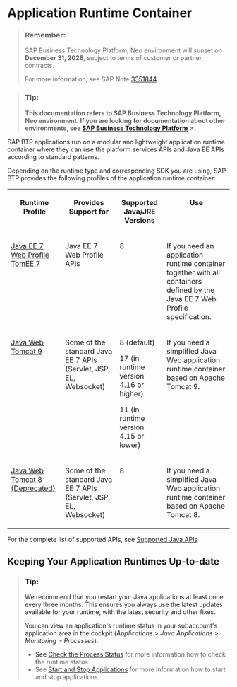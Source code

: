 <!-- loio7613bd28711e1014839a8273b0e91070 -->

# Application Runtime Container

> ### Remember:  
> SAP Business Technology Platform, Neo environment will sunset on **December 31, 2028**, subject to terms of customer or partner contracts.
> 
> For more information, see SAP Note [3351844](https://me.sap.com/notes/3351844).

> ### Tip:  
> **This documentation refers to SAP Business Technology Platform, Neo environment. If you are looking for documentation about other environments, see [SAP Business Technology Platform](https://help.sap.com/viewer/65de2977205c403bbc107264b8eccf4b/Cloud/en-US/6a2c1ab5a31b4ed9a2ce17a5329e1dd8.html "SAP Business Technology Platform (SAP BTP) is an integrated offering comprised of four technology portfolios: database and data management, application development and integration, analytics, and intelligent technologies. The platform offers users the ability to turn data into business value, compose end-to-end business processes, and build and extend SAP applications quickly.") :arrow_upper_right:.**



SAP BTP applications run on a modular and lightweight application runtime container where they can use the platform services APIs and Java EE APIs according to standard patterns.

Depending on the runtime type and corresponding SDK you are using, SAP BTP provides the following profiles of the application runtime container:


<table>
<tr>
<th valign="top">

Runtime Profile



</th>
<th valign="top">

Provides Support for



</th>
<th valign="top">

Supported Java/JRE Versions



</th>
<th valign="top">

Use



</th>
</tr>
<tr>
<td valign="top">

[Java EE 7 Web Profile TomEE 7](java-ee-7-web-profile-tomee-7-f177a15.md)



</td>
<td valign="top">

Java EE 7 Web Profile APIs



</td>
<td valign="top">

8



</td>
<td valign="top">

If you need an application runtime container together with all containers defined by the Java EE 7 Web Profile specification.



</td>
</tr>
<tr>
<td valign="top">

[Java Web Tomcat 9](java-web-tomcat-9-41b1ee9.md)



</td>
<td valign="top">

Some of the standard Java EE 7 APIs \(Servlet, JSP, EL, Websocket\)



</td>
<td valign="top">

8 \(default\)

17 \(in runtime version 4.16 or higher\)

11 \(in runtime version 4.15 or lower\)



</td>
<td valign="top">

If you need a simplified Java Web application runtime container based on Apache Tomcat 9.



</td>
</tr>
<tr>
<td valign="top">

[Java Web Tomcat 8 \(Deprecated\)](java-web-tomcat-8-deprecated-fd6b72f.md)



</td>
<td valign="top">

Some of the standard Java EE 7 APIs \(Servlet, JSP, EL, Websocket\)



</td>
<td valign="top">

8



</td>
<td valign="top">

If you need a simplified Java Web application runtime container based on Apache Tomcat 8.



</td>
</tr>
</table>

For the complete list of supported APIs, see [Supported Java APIs](supported-java-apis-e836a95.md)



<a name="loio7613bd28711e1014839a8273b0e91070__section_ajy_b2k_ctb"/>

## Keeping Your Application Runtimes Up-to-date

> ### Tip:  
> We recommend that you restart your Java applications at least once every three months. This ensures you always use the latest updates available for your runtime, with the latest security and other fixes.
> 
> You can view an application's runtime status in your subaccount's application area in the cockpit \(*Applications* \> *Java Applications* \> *Monitoring* \> *Processes*\).
> 
> -   See [Check the Process Status](../50-administration-and-ops-neo/check-the-process-status-499992d.md) for more information how to check the runtime status
> -   See [Start and Stop Applications](../50-administration-and-ops-neo/start-and-stop-applications-7612f03.md) for more information how to start and stop applications.

